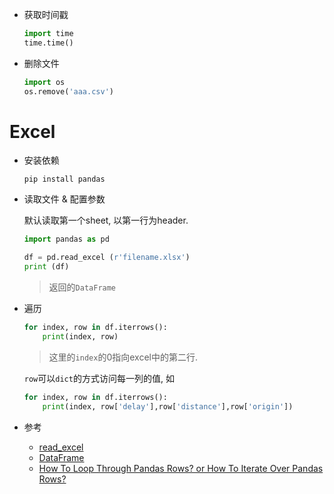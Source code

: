 * 获取时间戳

  ```python
  import time
  time.time()
  ```

* 删除文件

  ```python
  import os
  os.remove('aaa.csv')
  ```


# Excel

* 安装依赖

  ```shell
  pip install pandas
  ```

* 读取文件 & 配置参数

  默认读取第一个sheet, 以第一行为header.

  ```python
  import pandas as pd
  
  df = pd.read_excel (r'filename.xlsx')
  print (df)
  ```

  > 返回的`DataFrame`

* 遍历

  ```python
  for index, row in df.iterrows():
      print(index, row)
  ```

  > 这里的`index`的0指向excel中的第二行.

  `row`可以`dict`的方式访问每一列的值, 如

  ```python
  for index, row in df.iterrows():
      print(index, row['delay'],row['distance'],row['origin'])
  ```

* 参考

  * [read_excel]((https://pandas.pydata.org/docs/reference/api/pandas.read_excel.html#pandas.read_excel))
  * [DataFrame](https://pandas.pydata.org/docs/reference/frame.html)
  * [How To Loop Through Pandas Rows? or How To Iterate Over Pandas Rows?](https://cmdlinetips.com/2018/12/how-to-loop-through-pandas-rows-or-how-to-iterate-over-pandas-rows/)

